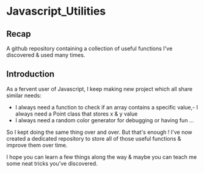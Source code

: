 # Javascript_Utilities

## Recap

A github repository containing a collection of useful functions I've discovered & used many times.

## Introduction
As a fervent user of Javascript, I keep making new project which all share similar needs:
- I always need a function to check if an array contains a specific value,- I always need a Point class that stores x & y value
- I always need a random color generator for debugging or having fun
... 

So I kept doing the same thing over and over. But that's enough ! I've now created a dedicated repository to store all of those useful functions & improve them over time.

I hope you can learn a few things along the way & maybe you can teach me some neat tricks you've discovered.